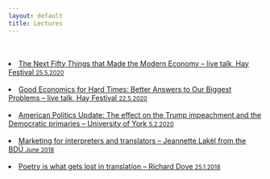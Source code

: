```yaml
---
layout: default
title: Lectures
---
```

<br>
<br>
<li><a href="https://www.hayfestival.com/p-16779-tim-harford.aspx" target="_blank">The Next Fifty Things that Made the Modern Economy – live talk, Hay Festival <small>25.5.2020</small></a></li>  
<br>
<li><a href="https://www.hayfestival.com/p-16752-esther-duflo-chaired-by-evan-davis.aspx" target="_blank">Good Economics for Hard Times: Better Answers to Our Biggest Problems – live talk, Hay Festival <small>22.5.2020</small></a></li>  
<br>
<li><a href="https://www.york.ac.uk/news-and-events/events/public-lectures/spring-2020/american-update/" target="_blank">American Politics Update: The effect on the Trump impeachment and the Democratic primaries – University of York <small>5.2.2020</small></a></li>  
<br>
<li><a href="http://www.lakel-translation.de/" target="_blank">Marketing for interpreters and translators – Jeannette Lakèl from the BDÜ <small>June 2018</small></a></li>  
<br>
<li><a href="https://www.carcanet.co.uk/cgi-bin/indexer?owner_id=178" target="_blank">Poetry is what gets lost in translation – Richard Dove <small>25.1.2018</small></a></li>